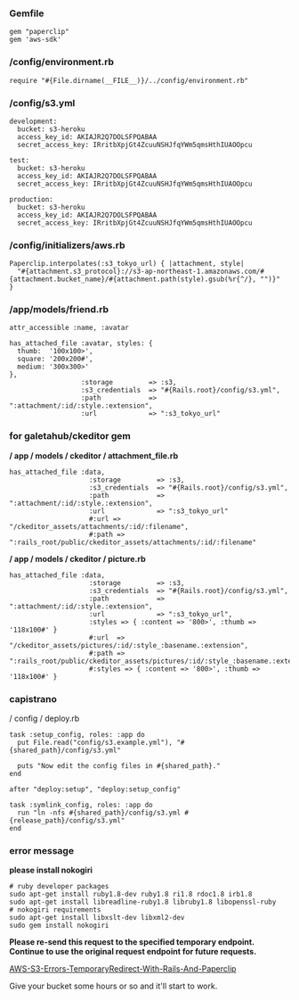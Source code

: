 ### Gemfile

    gem "paperclip"
    gem 'aws-sdk'

### /config/environment.rb

    require "#{File.dirname(__FILE__)}/../config/environment.rb"

### /config/s3.yml

    development:
      bucket: s3-heroku
      access_key_id: AKIAJR2Q7DOLSFPQABAA
      secret_access_key: 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

    test:
      bucket: s3-heroku
      access_key_id: AKIAJR2Q7DOLSFPQABAA
      secret_access_key: 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

    production:
      bucket: s3-heroku
      access_key_id: AKIAJR2Q7DOLSFPQABAA
      secret_access_key: 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

### /config/initializers/aws.rb

    Paperclip.interpolates(:s3_tokyo_url) { |attachment, style|
      "#{attachment.s3_protocol}://s3-ap-northeast-1.amazonaws.com/#{attachment.bucket_name}/#{attachment.path(style).gsub(%r{^/}, "")}"
    }

### /app/models/friend.rb

    attr_accessible :name, :avatar

    has_attached_file :avatar, styles: {
      thumb:  '100x100>',
      square: '200x200#',
      medium: '300x300>'
    },
                      :storage         => :s3,
                      :s3_credentials  => "#{Rails.root}/config/s3.yml",
                      :path            => ":attachment/:id/:style.:extension",
                      :url             => ":s3_tokyo_url"


### for galetahub/ckeditor gem

**/ app / models / ckeditor / attachment_file.rb**

    has_attached_file :data,
                        :storage         => :s3,
                        :s3_credentials  => "#{Rails.root}/config/s3.yml",
                        :path            => ":attachment/:id/:style.:extension",
                        :url             => ":s3_tokyo_url"
                        #:url => "/ckeditor_assets/attachments/:id/:filename",
                        #:path => ":rails_root/public/ckeditor_assets/attachments/:id/:filename"

**/ app / models / ckeditor / picture.rb**

    has_attached_file :data,
                        :storage         => :s3,
                        :s3_credentials  => "#{Rails.root}/config/s3.yml",
                        :path            => ":attachment/:id/:style.:extension",
                        :url             => ":s3_tokyo_url",
                        :styles => { :content => '800>', :thumb => '118x100#' }
                        #:url  => "/ckeditor_assets/pictures/:id/:style_:basename.:extension",
                        #:path => ":rails_root/public/ckeditor_assets/pictures/:id/:style_:basename.:extension",
                        #:styles => { :content => '800>', :thumb => '118x100#' }

### capistrano

/ config / deploy.rb

    task :setup_config, roles: :app do
      put File.read("config/s3.example.yml"), "#{shared_path}/config/s3.yml"

      puts "Now edit the config files in #{shared_path}."
    end

    after "deploy:setup", "deploy:setup_config"

    task :symlink_config, roles: :app do
      run "ln -nfs #{shared_path}/config/s3.yml #{release_path}/config/s3.yml"
    end

### error message

**please install nokogiri**

    # ruby developer packages
	sudo apt-get install ruby1.8-dev ruby1.8 ri1.8 rdoc1.8 irb1.8
	sudo apt-get install libreadline-ruby1.8 libruby1.8 libopenssl-ruby
	# nokogiri requirements
	sudo apt-get install libxslt-dev libxml2-dev
	sudo gem install nokogiri

**Please re-send this request to the specified temporary endpoint. Continue to use the original request endpoint for future requests.**

[AWS-S3-Errors-TemporaryRedirect-With-Rails-And-Paperclip](http://rawlins.weboffins.com/2013/02/06/AWS-S3-Errors-TemporaryRedirect-With-Rails-And-Paperclip/ "AWS-S3-Errors-TemporaryRedirect-With-Rails-And-Paperclip")

Give your bucket some hours or so and it'll start to work.

